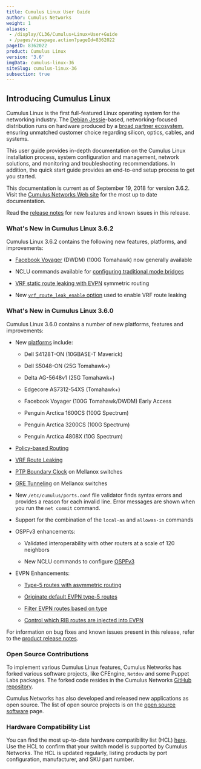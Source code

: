 ```yaml
---
title: Cumulus Linux User Guide
author: Cumulus Networks
weight: 1
aliases:
 - /display/CL36/Cumulus+Linux+User+Guide
 - /pages/viewpage.action?pageId=8362022
pageID: 8362022
product: Cumulus Linux
version: '3.6'
imgData: cumulus-linux-36
siteSlug: cumulus-linux-36
subsection: true
---
```

## Introducing Cumulus Linux</span>

Cumulus Linux is the first full-featured Linux operating system for the
networking industry. The [Debian
Jessie](https://www.debian.org/releases/jessie/)-based,
networking-focused distribution runs on hardware produced by a [broad
partner ecosystem](http://cumulusnetworks.com/hcl/), ensuring unmatched
customer choice regarding silicon, optics, cables, and systems.

This user guide provides in-depth documentation on the Cumulus Linux
installation process, system configuration and management, network
solutions, and monitoring and troubleshooting recommendations. In
addition, the quick start guide provides an end-to-end setup process to
get you started.

This documentation is current as of September 19, 2018 for version
3.6.2. Visit the [Cumulus Networks Web
site](http://docs.cumulusnetworks.com) for the most up to date
documentation.

Read the [release
notes](https://support.cumulusnetworks.com/hc/en-us/articles/115015543848)
for new features and known issues in this release.

### What's New in Cumulus Linux 3.6.2</span>

Cumulus Linux 3.6.2 contains the following new features, platforms, and
improvements:

  - [Facebook Voyager](https://cumulusnetworks.com/hcl) (DWDM) (100G
    Tomahawk) now generally available

  - NCLU commands available for [configuring traditional mode
    bridges](/version/cumulus-linux-36/Layer-2/Ethernet-Bridging-VLANs/Traditional-Bridge-Mode)

  - [VRF static route leaking with
    EVPN](Virtual-Routing-and-Forwarding-VRF.html#src-8362412_VirtualRoutingandForwarding-VRF-EVPN_static_route_leak)
    symmetric routing

  - New [`vrf_route_leak_enable`
    option](Virtual-Routing-and-Forwarding-VRF.html#src-8362412_VirtualRoutingandForwarding-VRF-enable_route_leaking)
    used to enable VRF route leaking

### What's New in Cumulus Linux 3.6.0</span>

Cumulus Linux 3.6.0 contains a number of new platforms, features and
improvements:

  - New [platforms](https://cumulusnetworks.com/hcl) include:
    
      - Dell S4128T-ON (10GBASE-T Maverick)
    
      - Dell S5048-ON (25G Tomahawk+)
    
      - Delta AG-5648v1 (25G Tomahawk+)
    
      - Edgecore AS7312-54XS (Tomahawk+)
    
      - Facebook Voyager (100G Tomahawk/DWDM) Early Access
    
      - Penguin Arctica 1600CS (100G Spectrum)
    
      - Penguin Arctica 3200CS (100G Spectrum)
    
      - Penguin Arctica 4808X (10G Spectrum)

  - [Policy-based
    Routing](/version/cumulus-linux-36/Layer-3/Policy-based-Routing)

  - [VRF Route
    Leaking](/display/CL36/Virtual+Routing+and+Forwarding+-+VRF#VirtualRoutingandForwarding-VRF-VRFRouteLeaking)

  - [PTP Boundary
    Clock](Setting-Date-and-Time.html#src-8362040_SettingDateandTime-PTP)
    on Mellanox switches

  - [GRE Tunneling](/version/cumulus-linux-36/Layer-3/GRE-Tunneling) on
    Mellanox switches

  - New `/etc/cumulus/ports.conf` file validator finds syntax errors and
    provides a reason for each invalid line. Error messages are shown
    when you run the `net commit` command.

  - Support for the combination of the `local-as` and `allowas-in`
    commands

  - OSPFv3 enhancements:
    
      - Validated interoperability with other routers at a scale of 120
        neighbors
    
      - New NCLU commands to configure
        [OSPFv3](/display/CL36/Open+Shortest+Path+First+v3+-+OSPFv3+-+Protocol#OpenShortestPathFirstv3-OSPFv3-Protocol-ConfiguringtheOSPFv3Area)

  - EVPN Enhancements:
    
      - [Type-5 routes with asymmetric
        routing](/display/CL36/Ethernet+Virtual+Private+Network+-+EVPN#EthernetVirtualPrivateNetwork-EVPN-EVPNType-5RoutingwithAsymmetricRouting)
    
      - [Originate default EVPN type-5
        routes](/display/CL36/Ethernet+Virtual+Private+Network+-+EVPN#EthernetVirtualPrivateNetwork-EVPN-OriginatingDefaultEVPNType-5Routes)
    
      - [Filter EVPN routes based on
        type](/display/CL36/Ethernet+Virtual+Private+Network+-+EVPN#EthernetVirtualPrivateNetwork-EVPN-filter_evpn_route_typeFilteringEVPNRoutesBasedonType)
    
      - [Control which RIB routes are injected into
        EVPN](/display/CL36/Ethernet+Virtual+Private+Network+-+EVPN#EthernetVirtualPrivateNetwork-EVPN-ControllingWhichRIBRoutesAreInjectedintoEVPN)

For information on bug fixes and known issues present in this release,
refer to the [product release
notes](https://support.cumulusnetworks.com/hc/en-us/articles/360003039873-Cumulus-Linux-3-6-Release-Notes).

### Open Source Contributions</span>

To implement various Cumulus Linux features, Cumulus Networks has forked
various software projects, like CFEngine, `Netdev` and some Puppet Labs
packages. The forked code resides in the Cumulus Networks [GitHub
repository](https://github.com/CumulusNetworks).

Cumulus Networks has also developed and released new applications as
open source. The list of open source projects is on the [open source
software](http://oss.cumulusnetworks.com/) page.

### Hardware Compatibility List</span>

You can find the most up-to-date hardware compatibility list (HCL)
[here](http://cumulusnetworks.com/hcl/). Use the HCL to confirm that
your switch model is supported by Cumulus Networks. The HCL is updated
regularly, listing products by port configuration, manufacturer, and SKU
part number.

<article id="html-search-results" class="ht-content" style="display: none;">

</article>

<footer id="ht-footer">

</footer>
